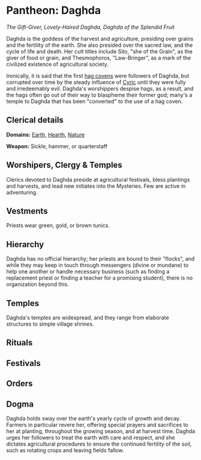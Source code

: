 # Pantheon: Daghda
*The Gift-Giver, Lovely-Haired Daghda, Daghda of the Splendid Fruit*

Daghda is the goddess of the harvest and agriculture, presiding over grains and the fertility of the earth. She also presided over the sacred law, and the cycle of life and death. Her cult titles include Sito, "she of the Grain", as the giver of food or grain, and Thesmophoros, "Law-Bringer", as a mark of the civilized existence of agricultural society.

Ironically, it is said that the first [hag covens](../../Creatures/Hag-Covens.md) were followers of Daghda, but corrupted over time by the steady influence of [Cyric](Cyric.md) until they were fully and irredeemably evil. Daghda's worshippers despise hags, as a result, and the hags often go out of their way to blaspheme their former god; many's a temple to Daghda that has been "converted" to the use of a hag coven.

## Clerical details
**Domains:** [Earth](../../Classes/Cleric/Earth.md), [Hearth](../../Classes/Cleric/Hearth.md), [Nature](../../Classes/Cleric/Nature.md)

**Weapon:** Sickle, hammer, or quarterstaff

## Worshipers, Clergy & Temples
Clerics devoted to Daghda preside at agricultural festivals, bless plantings and harvests, and lead new initiates into the Mysteries. Few are active in adventuring.

## Vestments
Priests wear green, gold, or brown tunics.

## Hierarchy
Daghda has no official hierarchy; her priests are bound to their "flocks", and while they may keep in touch through messengers (divine or mundane) to help one another or handle necessary business (such as finding a replacement priest or finding a teacher for a promising student), there is no organization beyond this.

## Temples
Daghda's temples are widespread, and they range from elaborate structures to simple village shrines.

## Rituals

## Festivals

## Orders

## Dogma
Daghda holds sway over the earth's yearly cycle of growth and decay. Farmers in particular revere her, offering special prayers and sacrifices to her at planting, throughout the growing season, and at harvest time. Daghda urges her followers to treat the earth with care and respect, and she dictates agricultural procedures to ensure the continued fertility of the soil, such as rotating crops and leaving fields fallow.
